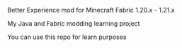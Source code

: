 Better Experience mod for Minecraft Fabric 1.20.x - 1.21.x

My Java and Fabric modding learning project

You can use this repo for learn purposes
